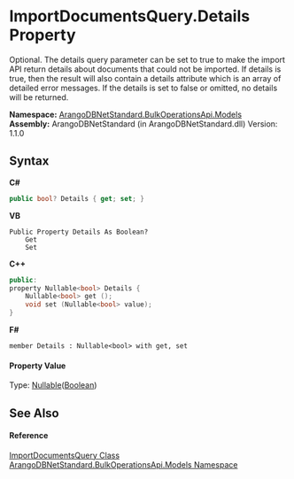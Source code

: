 # ImportDocumentsQuery.Details Property 
 

Optional. The details query parameter can be set to true to make the import API return details about documents that could not be imported. If details is true, then the result will also contain a details attribute which is an array of detailed error messages. If the details is set to false or omitted, no details will be returned.

**Namespace:**&nbsp;<a href="d473710d-6fe8-202c-0831-2eca8af94baf">ArangoDBNetStandard.BulkOperationsApi.Models</a><br />**Assembly:**&nbsp;ArangoDBNetStandard (in ArangoDBNetStandard.dll) Version: 1.1.0

## Syntax

**C#**<br />
``` C#
public bool? Details { get; set; }
```

**VB**<br />
``` VB
Public Property Details As Boolean?
	Get
	Set
```

**C++**<br />
``` C++
public:
property Nullable<bool> Details {
	Nullable<bool> get ();
	void set (Nullable<bool> value);
}
```

**F#**<br />
``` F#
member Details : Nullable<bool> with get, set

```


#### Property Value
Type: <a href="https://docs.microsoft.com/dotnet/api/system.nullable-1" target="_blank" rel="noopener noreferrer">Nullable</a>(<a href="https://docs.microsoft.com/dotnet/api/system.boolean" target="_blank" rel="noopener noreferrer">Boolean</a>)

## See Also


#### Reference
<a href="cccf0af5-eb4f-c35b-37c8-46f4a19d116e">ImportDocumentsQuery Class</a><br /><a href="d473710d-6fe8-202c-0831-2eca8af94baf">ArangoDBNetStandard.BulkOperationsApi.Models Namespace</a><br />